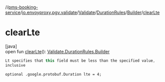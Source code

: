 //[pms-booking-service](../../../../../index.md)/[io.envoyproxy.pgv.validate](../../../index.md)/[Validate](../../index.md)/[DurationRules](../index.md)/[Builder](index.md)/[clearLte](clear-lte.md)

# clearLte

[java]\
open fun [clearLte](clear-lte.md)(): [Validate.DurationRules.Builder](index.md)

```kotlin
Lt specifies that this field must be less than the specified value,
inclusive

```
`optional .google.protobuf.Duration lte = 4;`